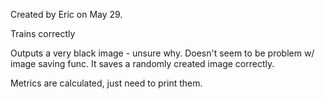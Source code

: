 Created by Eric on May 29. 

Trains correctly

Outputs a very black image - unsure why. Doesn't seem to be problem w/ image saving func. It saves a randomly created image correctly.

Metrics are calculated, just need to print them.